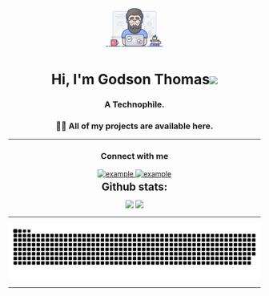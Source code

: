 <p align="center">
  <img style="width:8rem; height:auto" src="https://raw.githubusercontent.com/Elanza-48/Elanza-48/41a4790484e268102dfdab2b7c59d440d3ffafab/resources/img/geek.gif"/>
</p>

<h1 align="center">Hi, I'm Godson Thomas<img width="30px" src="https://raw.githubusercontent.com/iampavangandhi/iampavangandhi/master/gifs/Hi.gif"></h1>
<h3 font-size="20" align="center">A Technophile.</h3>




<h3 font-size="20" align="center"> 👨‍💻 All of my projects are available here.</h3>




---





<h3 align="center">Connect with me</h3>

<div style="margin-top:10px" align="center">
  <div>
    <a  href="linkedin.com/in/godson-thomas" target="_blank">
      <img src="https://img.shields.io/badge/Linked%20In-0A66C2.svg?style=for-the-badge&logo=linkedin&logoColor=white" alt="example"/>
    </a>
    <a href="https://twitter.com/_godsonthomas" target="_blank">
      <img src="https://img.shields.io/badge/Twitter-1DA1F2.svg?style=for-the-badge&logo=twitter&logoColor=white" alt="example"/>
    </a>
   
  </div>
 
</div>






<div align="center">
<h2 align="center" style="margin: 5px 10px;">Github stats:</h2> 

[![](https://github-readme-stats.vercel.app/api?username=Godson-Thomas&show_icons=true&theme=tokyonight&hide_border=true&locale=en)](https://github.com/Godson-Thomas)
[![](https://github-readme-streak-stats.herokuapp.com/?user=Godson-Thomas&theme=material-palenight)](https://github.com/Godson-Thomas)
</div>

----

<p align="center">
  <img  src="https://raw.githubusercontent.com/Elanza-48/Elanza-48/main/resources/img/github-contribution-grid-snake.svg"
    alt="example" />
</p>

------

